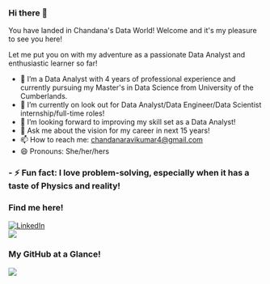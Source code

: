 ### Hi there 👋

You have landed in Chandana's Data World! Welcome and it's my pleasure to see you here!

Let me put you on with my adventure as a passionate Data Analyst and enthusiastic learner so far!

- 🌱 I’m a Data Analyst with 4 years of professional experience and currently pursuing my Master's in Data Science from University of the Cumberlands.
- 🔭 I’m currently on look out for Data Analyst/Data Engineer/Data Scientist internship/full-time roles!
- 🤔 I’m looking forward to improving my skill set as a Data Analyst!
- 💬 Ask me about the vision for my career in next 15 years!
- 📫 How to reach me: [chandanaravikumar4@gmail.com](mailto:chandanaravikumar4@gmail.com)
- 😄 Pronouns: She/her/hers
### - ⚡ Fun fact: I love problem-solving, especially when it has a taste of Physics and reality!

### Find me here!

<a href="https://www.linkedin.com/in/chandana-ravikumar-825914bb/" target="_blank" >
  <img src="https://img.shields.io/badge/_-0077B5?logo=linkedin&style=social" alt="LinkedIn"> 
</a></br>
 <a href="https://chandanaravikumar4.github.io/" target="blank">
  <img src="https://img.shields.io/badge/RJ-flouroscentgreen">
</a>

### My GitHub at a Glance!

  <img src="https://github-readme-stats.vercel.app/api?username=chandanaravikumar4&&show_icons=true&title_color=ffffff&icon_color=bb2acf&text_color=daf7dc&bg_color=151515"/>
